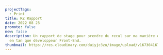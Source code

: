 ```yaml
---
projectTags:
  - Print
title: RZ Rapport
date: 2022 08 25
promote: false
new: false
description: Un rapport de stage pour prendre du recul sur ma manière d’évoluer
  en tan que développeur Front-End.
thumbnail: https://res.cloudinary.com/duiyjc3zu/image/upload/v1673041671/rapport-rz-couverture_pw71uf.png
---
```


